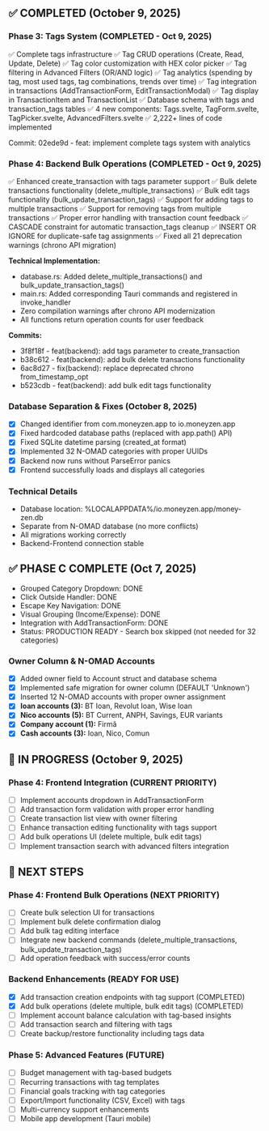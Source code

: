 
## ✅ COMPLETED (October 9, 2025)

### Phase 3: Tags System (COMPLETED - Oct 9, 2025)
✅ Complete tags infrastructure
✅ Tag CRUD operations (Create, Read, Update, Delete)
✅ Tag color customization with HEX color picker
✅ Tag filtering in Advanced Filters (OR/AND logic)
✅ Tag analytics (spending by tag, most used tags, tag combinations, trends over time)
✅ Tag integration in transactions (AddTransactionForm, EditTransactionModal)
✅ Tag display in TransactionItem and TransactionList
✅ Database schema with tags and transaction_tags tables
✅ 4 new components: Tags.svelte, TagForm.svelte, TagPicker.svelte, AdvancedFilters.svelte
✅ 2,222+ lines of code implemented

Commit: 02ede9d - feat: implement complete tags system with analytics

### Phase 4: Backend Bulk Operations (COMPLETED - Oct 9, 2025)
✅ Enhanced create_transaction with tags parameter support
✅ Bulk delete transactions functionality (delete_multiple_transactions)
✅ Bulk edit tags functionality (bulk_update_transaction_tags)
✅ Support for adding tags to multiple transactions
✅ Support for removing tags from multiple transactions
✅ Proper error handling with transaction count feedback
✅ CASCADE constraint for automatic transaction_tags cleanup
✅ INSERT OR IGNORE for duplicate-safe tag assignments
✅ Fixed all 21 deprecation warnings (chrono API migration)

**Technical Implementation:**
- database.rs: Added delete_multiple_transactions() and bulk_update_transaction_tags()
- main.rs: Added corresponding Tauri commands and registered in invoke_handler
- Zero compilation warnings after chrono API modernization
- All functions return operation counts for user feedback

**Commits:**
- 3f8f18f - feat(backend): add tags parameter to create_transaction
- b38c612 - feat(backend): add bulk delete transactions functionality
- 6ac8d27 - fix(backend): replace deprecated chrono from_timestamp_opt
- b523cdb - feat(backend): add bulk edit tags functionality

### Database Separation & Fixes (October 8, 2025)
- [x] Changed identifier from com.moneyzen.app to io.moneyzen.app
- [x] Fixed hardcoded database paths (replaced with app.path() API)
- [x] Fixed SQLite datetime parsing (created_at format)
- [x] Implemented 32 N-OMAD categories with proper UUIDs
- [x] Backend now runs without ParseError panics
- [x] Frontend successfully loads and displays all categories

### Technical Details
- Database location: %LOCALAPPDATA%/io.moneyzen.app/money-zen.db
- Separate from N-OMAD database (no more conflicts)
- All migrations working correctly
- Backend-Frontend connection stable

## ✅ PHASE C COMPLETE (Oct 7, 2025)
- Grouped Category Dropdown: DONE
- Click Outside Handler: DONE
- Escape Key Navigation: DONE
- Visual Grouping (Income/Expense): DONE
- Integration with AddTransactionForm: DONE
- Status: PRODUCTION READY - Search box skipped (not needed for 32 categories)

### Owner Column & N-OMAD Accounts
- [x] Added owner field to Account struct and database schema
- [x] Implemented safe migration for owner column (DEFAULT 'Unknown')
- [x] Inserted 12 N-OMAD accounts with proper owner assignment
- [x] **Ioan accounts (3):** BT Ioan, Revolut Ioan, Wise Ioan
- [x] **Nico accounts (5):** BT Current, ANPH, Savings, EUR variants
- [x] **Company account (1):** Firmă
- [x] **Cash accounts (3):** Ioan, Nico, Comun

## 🔄 IN PROGRESS (October 9, 2025)

### Phase 4: Frontend Integration (CURRENT PRIORITY)
- [ ] Implement accounts dropdown in AddTransactionForm
- [ ] Add transaction form validation with proper error handling
- [ ] Create transaction list view with owner filtering
- [ ] Enhance transaction editing functionality with tags support
- [ ] Add bulk operations UI (delete multiple, bulk edit tags)
- [ ] Implement transaction search with advanced filters integration

## 🎯 NEXT STEPS

### Phase 4: Frontend Bulk Operations (NEXT PRIORITY)
- [ ] Create bulk selection UI for transactions
- [ ] Implement bulk delete confirmation dialog
- [ ] Add bulk tag editing interface
- [ ] Integrate new backend commands (delete_multiple_transactions, bulk_update_transaction_tags)
- [ ] Add operation feedback with success/error counts

### Backend Enhancements (READY FOR USE)
- [x] Add transaction creation endpoints with tag support (COMPLETED)
- [x] Add bulk operations (delete multiple, bulk edit tags) (COMPLETED)
- [ ] Implement account balance calculation with tag-based insights
- [ ] Add transaction search and filtering with tags
- [ ] Create backup/restore functionality including tags data

### Phase 5: Advanced Features (FUTURE)
- [ ] Budget management with tag-based budgets
- [ ] Recurring transactions with tag templates
- [ ] Financial goals tracking with tag categories
- [ ] Export/Import functionality (CSV, Excel) with tags
- [ ] Multi-currency support enhancements
- [ ] Mobile app development (Tauri mobile)
